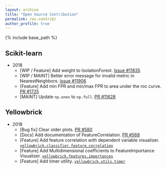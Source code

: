 ```yaml
---
layout: archive
title: "Open Source Contribution"
permalink: /os-contrib/
author_profile: true
---
```


{% include base_path %}

## Scikit-learn
* 2018
  * [WIP / Feature] Add weight to IsolationForest. [Issue #11835](https://github.com/scikit-learn/scikit-learn/issues/11835)
  * [WIP / MAINT] Better error message for invalid metric in NearestNeighbors. [Issue #11906](https://github.com/scikit-learn/scikit-learn/issues/11906)
  * [Feature] Add min FPR and min/max FPR to area under the roc curve. [PR #1725](https://github.com/scikit-learn/scikit-learn/pull/11725)
  * [MAINT] Update `np.ones` to `np.full`. [PR #11628](https://github.com/scikit-learn/scikit-learn/pull/11628)

## Yellowbrick
* 2018
  * [Bug fix] Clear older plots. [PR #580](https://github.com/DistrictDataLabs/yellowbrick/pull/580)
  * [Docs] Add documentation of FeatureCorrelation. [PR #568](https://github.com/DistrictDataLabs/yellowbrick/pull/568)
  * [Feature] Add feature correlation with dependent variable visualizer. [`yellowbrick.classifier.feature_correlation`](https://github.com/DistrictDataLabs/yellowbrick/blob/develop/yellowbrick/target/feature_correlation.py)
  * [Feature] Add Multidimensional coefficients to FeatureImportance Visualizer. [`yellowbrick.features.importances`](https://github.com/DistrictDataLabs/yellowbrick/blob/develop/yellowbrick/features/importances.py)
  * [Feature] Add timer utility. [`yellowbrick.utils.timer`](https://github.com/DistrictDataLabs/yellowbrick/blob/develop/yellowbrick/utils/timer.py)
